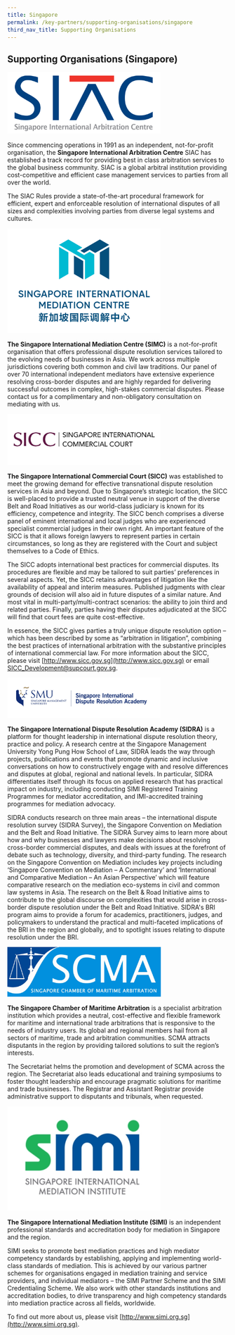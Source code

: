 ```yaml
---
title: Singapore
permalink: /key-partners/supporting-organisations/singapore
third_nav_title: Supporting Organisations
---
```

<style>
   
  .img-logo {
    width: 350px; 
    }

</style>

## Supporting Organisations (Singapore)


<div class="img-logo">
  <img src="/images/SIAC Logo.jpg" title="SIAC Logo" alt="SIAC Logo">
</div>

Since commencing operations in 1991 as an independent, not-for-profit organisation, the <b>Singapore International Arbitration Centre</b> SIAC has established a track record for providing best in class arbitration services to the global business community. SIAC is a global arbitral institution providing cost-competitive and efficient case management services to parties from all over the world.   

The SIAC Rules provide a state-of-the-art procedural framework for efficient, expert and enforceable resolution of international disputes of all sizes and complexities involving parties from diverse legal systems and cultures.



<div class="img-logo">
  <img src="/images/SIMC Logo.png" title="SIMC Logo" alt="SIMC Logo">
</div>

<b>The Singapore International Mediation Centre (SIMC)</b> is a not-for-profit organisation that offers professional dispute resolution services tailored to the evolving needs of businesses in Asia. We work across multiple jurisdictions covering both common and civil law traditions. Our panel of over 70 international independent mediators have extensive experience resolving cross-border disputes and are highly regarded for delivering successful outcomes in complex, high-stakes commercial disputes. Please contact us for a complimentary and non-obligatory consultation on mediating with us.



<div class="img-logo">
  <img src="/images/SICC Logo.jpg" title="SICC Logo" alt="SICC Logo">
</div>

<b>The Singapore International Commercial Court (SICC)</b> was established to meet the growing demand for effective transnational dispute resolution services in Asia and beyond. Due to Singapore’s strategic location, the SICC is well-placed to provide a trusted neutral venue in support of the diverse Belt and Road Initiatives as our world-class judiciary is known for its efficiency, competence and integrity. The SICC bench comprises a diverse panel of eminent international and local judges who are experienced specialist commercial judges in their own right.  An important feature of the SICC is that it allows foreign lawyers to represent parties in certain circumstances, so long as they are registered with the Court and subject themselves to a Code of Ethics.   

The SICC adopts international best practices for commercial disputes. Its procedures are flexible and may be tailored to suit parties’ preferences in several aspects. Yet, the SICC retains advantages of litigation like the availability of appeal and interim measures.  Published judgments with clear grounds of decision will also aid in future disputes of a similar nature.  And most vital in multi-party/multi-contract scenarios: the ability to join third and related parties. Finally, parties having their disputes adjudicated at the SICC will find that court fees are quite cost-effective. 

In essence, the SICC gives parties a truly unique dispute resolution option – which has been described by some as “arbitration in litigation”, combining the best practices of international arbitration with the substantive principles of international commercial law.  For more information about the SICC, please visit [http://www.sicc.gov.sg](http://www.sicc.gov.sg) or email [SICC_Development@supcourt.gov.sg](mailto:SICC_Development@supcourt.gov.sg).


<div class="img-logo">
  <img src="/images/SIDRA Logo.jpg" title="SIDRA Logo" alt="SIDRA Logo">
</div>


<b>The Singapore International Dispute Resolution Academy (SIDRA)</b> is a platform for thought leadership in international dispute resolution theory, practice and policy. A research centre at the Singapore Management University Yong Pung How School of Law, SIDRA leads the way through projects, publications and events that promote dynamic and inclusive conversations on how to constructively engage with and resolve differences and disputes at global, regional and national levels. In particular, SIDRA differentiates itself through its focus on applied research that has practical impact on industry, including conducting SIMI Registered Training Programmes for mediator accreditation, and IMI-accredited training programmes for mediation advocacy.   

SIDRA conducts research on three main areas – the international dispute resolution survey (SIDRA Survey), the Singapore Convention on Mediation and the Belt and Road Initiative.  The SIDRA Survey aims to learn more about how and why businesses and lawyers make decisions about resolving cross-border commercial disputes, and deals with issues at the forefront of debate such as technology, diversity, and third-party funding.  The research on the Singapore Convention on Mediation includes key projects including ‘Singapore Convention on Mediation – A Commentary’ and ‘International and Comparative Mediation – An Asian Perspective’ which will feature comparative research on the mediation eco-systems in civil and common law systems in Asia. The research on the Belt & Road Initiative aims to contribute to the global discourse on complexities that would arise in cross-border dispute resolution under the Belt and Road Initiative.  SIDRA's BRI program aims to provide a forum for academics, practitioners, judges, and policymakers to understand the practical and multi-faceted implications of the BRI in the region and globally, and to spotlight issues relating to dispute resolution under the BRI.


<div class="img-logo">
  <img src="/images/SCMA Logo.JPG" title="SCMA Logo" alt="SCMA Logo">
</div>

<b>The Singapore Chamber of Maritime Arbitration</b> is a specialist arbitration institution which provides a neutral, cost-effective and flexible framework for maritime and international trade arbitrations that is responsive to the needs of industry users. Its global and regional members hail from all sectors of maritime, trade and arbitration communities. SCMA attracts disputants in the region by providing tailored solutions to suit the region’s interests.    

The Secretariat helms the promotion and development of SCMA across the region. The Secretariat also leads educational and training symposiums to foster thought leadership and encourage pragmatic solutions for maritime and trade businesses. The Registrar and Assistant Registrar provide administrative support to disputants and tribunals, when requested.



<div class="img-logo">
  <img src="/images/SIMI Logo.png" title="SIMI Logo" alt="SIMI Logo">
</div>

<b>The Singapore International Mediation Institute (SIMI)</b> is an independent professional standards and accreditation body for mediation in Singapore and the region.

SIMI seeks to promote best mediation practices and high mediator competency standards by establishing, applying and implementing world-class standards of mediation. This is achieved by our various partner schemes for organisations engaged in mediation training and service providers, and individual mediators – the SIMI Partner Scheme and the SIMI Credentialing Scheme. We also work with other standards institutions and accreditation bodies, to drive transparency and high competency standards into mediation practice across all fields, worldwide.

To find out more about us, please visit [http://www.simi.org.sg](http://www.simi.org.sg).

